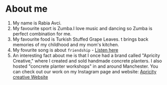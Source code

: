 # About me

1. My name is Rabia Avci.
2. My favourite sport is Zumba.I love music and dancing so Zumba is perfect combination for me.
3. My favourite food is Turkish Stuffed Grape Leaves. t brings back memories of my childhood and my mom's kitchen.
4. My fovurite song is about `friendship` - [Listen here](https://www.youtube.com/watch?v=6k8cpUkKK4c)
5. An interesting fact about me is that I once had a brand called "Apricity Creative," where I created and sold handmade concrete planters. I also hosted "concrete planter workshops" in and around Manchester. You can check out our work on my Instagram page and website: [Apricity creative Website](https://www.apricitycreative.co.uk/category/workshop/)
